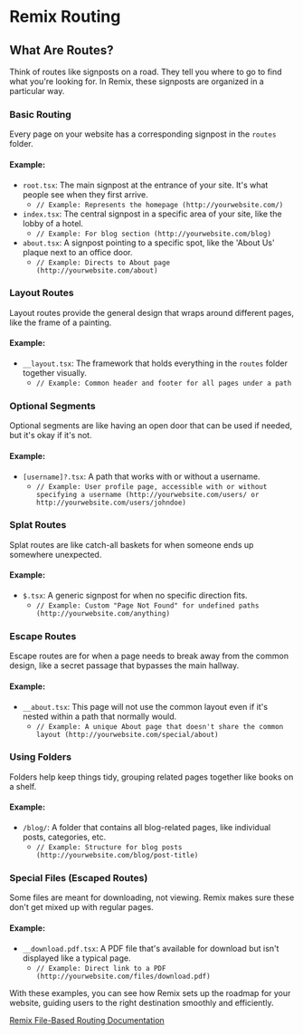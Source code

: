 # Remix Routing

## What Are Routes?

Think of routes like signposts on a road. They tell you where to go to find what you're looking for. In Remix, these signposts are organized in a particular way.

### Basic Routing

Every page on your website has a corresponding signpost in the `routes` folder.

#### Example:

- `root.tsx`: The main signpost at the entrance of your site. It's what people see when they first arrive.
  - `// Example: Represents the homepage (http://yourwebsite.com/)`
- `index.tsx`: The central signpost in a specific area of your site, like the lobby of a hotel.
  - `// Example: For blog section (http://yourwebsite.com/blog)`
- `about.tsx`: A signpost pointing to a specific spot, like the 'About Us' plaque next to an office door.
  - `// Example: Directs to About page (http://yourwebsite.com/about)`

### Layout Routes

Layout routes provide the general design that wraps around different pages, like the frame of a painting.

#### Example:

- `__layout.tsx`: The framework that holds everything in the `routes` folder together visually.
  - `// Example: Common header and footer for all pages under a path`

### Optional Segments

Optional segments are like having an open door that can be used if needed, but it's okay if it's not.

#### Example:

- `[username]?.tsx`: A path that works with or without a username.
  - `// Example: User profile page, accessible with or without specifying a username (http://yourwebsite.com/users/ or http://yourwebsite.com/users/johndoe)`

### Splat Routes

Splat routes are like catch-all baskets for when someone ends up somewhere unexpected.

#### Example:

- `$.tsx`: A generic signpost for when no specific direction fits.
  - `// Example: Custom "Page Not Found" for undefined paths (http://yourwebsite.com/anything)`

### Escape Routes

Escape routes are for when a page needs to break away from the common design, like a secret passage that bypasses the main hallway.

#### Example:

- `__about.tsx`: This page will not use the common layout even if it's nested within a path that normally would.
  - `// Example: A unique About page that doesn't share the common layout (http://yourwebsite.com/special/about)`

### Using Folders

Folders help keep things tidy, grouping related pages together like books on a shelf.

#### Example:

- `/blog/`: A folder that contains all blog-related pages, like individual posts, categories, etc.
  - `// Example: Structure for blog posts (http://yourwebsite.com/blog/post-title)`

### Special Files (Escaped Routes)

Some files are meant for downloading, not viewing. Remix makes sure these don't get mixed up with regular pages.

#### Example:

- `__download.pdf.tsx`: A PDF file that's available for download but isn't displayed like a typical page.
  - `// Example: Direct link to a PDF (http://yourwebsite.com/files/download.pdf)`

With these examples, you can see how Remix sets up the roadmap for your website, guiding users to the right destination smoothly and efficiently.

[Remix File-Based Routing Documentation](https://remix.run/docs/en/main/file-conventions/routes)
